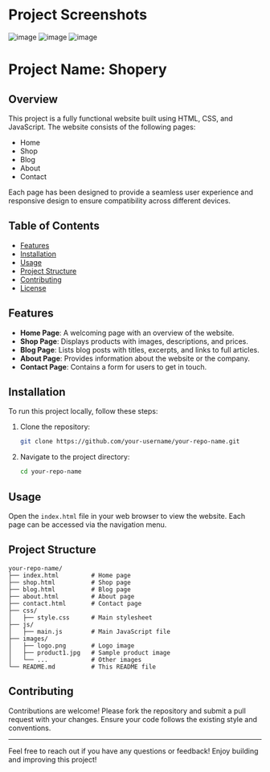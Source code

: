 # Project Screenshots

![image](https://github.com/2004-AlokSINGH/ecommerce_website/assets/123860933/ebb3e93c-b68e-4ff0-8842-5f5ce7f0578f)
![image](https://github.com/2004-AlokSINGH/ecommerce_website/assets/123860933/748df2a7-5511-4857-aad7-94ee0ade1e4a)
![image](https://github.com/2004-AlokSINGH/ecommerce_website/assets/123860933/9c32f8cc-9c29-4fa3-bda8-5c7c88bb8d61)



# Project Name: Shopery 

## Overview
This project is a fully functional website built using HTML, CSS, and JavaScript. The website consists of the following pages:
- Home
- Shop
- Blog
- About
- Contact

Each page has been designed to provide a seamless user experience and responsive design to ensure compatibility across different devices.

## Table of Contents

- [Features](#features)
- [Installation](#installation)
- [Usage](#usage)
- [Project Structure](#project-structure)
- [Contributing](#contributing)
- [License](#license)


## Features
- **Home Page**: A welcoming page with an overview of the website.
- **Shop Page**: Displays products with images, descriptions, and prices.
- **Blog Page**: Lists blog posts with titles, excerpts, and links to full articles.
- **About Page**: Provides information about the website or the company.
- **Contact Page**: Contains a form for users to get in touch.

## Installation
To run this project locally, follow these steps:

1. Clone the repository:
   ```bash
   git clone https://github.com/your-username/your-repo-name.git
   ```

2. Navigate to the project directory:
   ```bash
   cd your-repo-name
   ```

## Usage
Open the `index.html` file in your web browser to view the website. Each page can be accessed via the navigation menu.

## Project Structure
```
your-repo-name/
├── index.html         # Home page
├── shop.html          # Shop page
├── blog.html          # Blog page
├── about.html         # About page
├── contact.html       # Contact page
├── css/
│   ├── style.css      # Main stylesheet
├── js/
│   ├── main.js        # Main JavaScript file
├── images/
│   ├── logo.png       # Logo image
│   ├── product1.jpg   # Sample product image
│   └── ...            # Other images
└── README.md          # This README file
```

## Contributing
Contributions are welcome! Please fork the repository and submit a pull request with your changes. Ensure your code follows the existing style and conventions.


---

Feel free to reach out if you have any questions or feedback! Enjoy building and improving this project!
